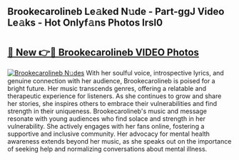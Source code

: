 ## Brookecarolineb Le𝚊ked N𝚞de - Part-ggJ Video Le𝚊ks - Hot Onlyf𝚊ns Photos Irsl0

# <h2><a href="http://ac36177.deff.icu/?id=Brookecarolineb">🔗 New 👉🔴 Brookecarolineb VIDEO Photos</a></h2>

[![Brookecarolineb N𝚞des](https://i.imgur.com/rIISA9y.gif)](http://ac36177.deff.icu/?id=Brookecarolineb)
With her soulful voice, introspective lyrics, and genuine connection with her audience, Brookecarolineb is poised for a bright future. Her music transcends genres, offering a relatable and therapeutic experience for listeners. As she continues to grow and share her stories, she inspires others to embrace their vulnerabilities and find strength in their uniqueness. Brookecarolineb's music and message resonate with young audiences who find solace and strength in her vulnerability. She actively engages with her fans online, fostering a supportive and inclusive community. Her advocacy for mental health awareness extends beyond her music, as she speaks out on the importance of seeking help and normalizing conversations about mental illness.

